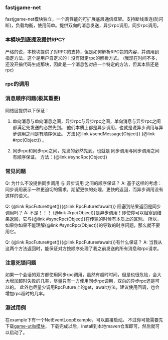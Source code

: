 ### fastjgame-net

fastjgame-net模块独立，一个高性能的可扩展底层通信框架。支持断线重连(防闪断)，负载均衡，使用简单。提供双向的消息发送，异步rpc调用，同步rpc调用。

### 本模块到底提没提供RPC?
   严格的说，本模块提供了对RPC的支持，但是如何解析RPC包的内容，并调用到指定方法，这个是用户自定义的！没有限定rpc的解析方式。
   (我现在时间不多，还没开搞代码生成那块，因此是一个消息包对应一个特定的方法，但其本质还是rpc)

### rpc的调用

### 消息顺序问题(极其重要)
 网络层提供以下保证：
 1. 单向消息与单向消息之间，异步rpc与异步rpc之间，单向消息与异步rpc之间都满足先发送的必然先到。
 他们本质上都是异步调用，也就是说异步调用与异步调用之间是有顺序保证。
 方法{@link #sendMessage(Object)} {@link #rpc(Object)} 。
 
 2. 同步rpc和同步rpc之间，先发的必然先到。也就是 同步调用与同步调用之间有顺序保证。
    方法：{@link #syncRpc(Object)}

### 常见问题 
 Q: 为什么不没提供同步调用 与 异步调用 之间的顺序保证？
 A: 基于这样的考虑：同步调用表示一种更迫切的需求，期望更快的处理，更快的返回，而异步调用没有这样的语义。
 
 Q: {@link RpcFuture#get()}{@link RpcFuture#await()} 阻塞到结果返回是同步调用吗？
 A: 不是！！！ {@link #rpc(Object)}是异步调用！即使你可以阻塞到结果返回，它与{@link #syncRpc(Object)}在传输的时候有本质上的区别。
      所以，如果你如果不能理解{@link #syncRpc(Object)}的导致的时序问题，那么就不要用它。
 
 Q: {@link RpcFuture#get()}{@link RpcFuture#await()}有什么保证？
 A: 当我从这两个方法返回时，能保证对方按顺序处理了我之前发送的所有消息和rpc请求。

### 注意死锁问题
   如果一个会话的双方都使用同步rpc调用，虽然有超时时间，但是也很危险，会大大增加超时失败的几率，尽量只有一方使用同步rpc调用，双向的异步rpc还是可以的。
   此外也尽量少调用RpcFuture上的get，await方法，建议使用回调，也会增加rpc超时的几率。

### 测试用例
   在example下有一个NetEventLoopExample，可以直接启动。 不过你可能需要先下载[game-utils模块](https://github.com/hl845740757/fastjgame-utils.git)，
   下载完成以后，install到本地maven仓库即可，然后就可以启动了。